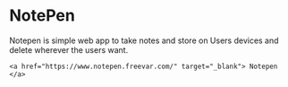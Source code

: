 # NotePen

Notepen is simple web app to take notes and store 
on Users devices and delete wherever the users want.

    


    <a href="https://www.notepen.freevar.com/" target="_blank"> Notepen </a>
